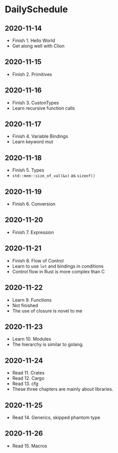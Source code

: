 # DailySchedule

## 2020-11-14

* Finish 1. Hello World
* Get along well with Clion

## 2020-11-15

* Finish 2. Primitives

## 2020-11-16

* Finish 3. CustonTypes
* Learn recursive function calls

## 2020-11-17

* Finish 4. Variable Bindings
* Learn keyword mut 

## 2020-11-18

* Finish 5. Types
* `std::mem::size_of_val(&x)` as `sizeof()`

## 2020-11-19

* Finish 6. Conversion

## 2020-11-20

* Finish 7. Expression

## 2020-11-21

* Finish 8. Flow of Control
* Learn to use `let` and bindings in conditions
* Control flow in Rust is more complex than C

## 2020-11-22

* Learn 9. Functions
* Not finished
* The use of closure is novel to me

## 2020-11-23

* Learn 10. Modules
* The hierarchy is similar to golang.

## 2020-11-24

* Read 11. Crates
* Read 12. Cargo
* Read 13. cfg
* These three chapters are mainly about libraries.

## 2020-11-25

* Read 14. Generics, skipped phantom type

## 2020-11-26

* Read 15. Macros